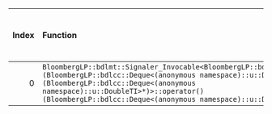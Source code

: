 |   Index | Function                                                                                                                                                                                                                                                                                               |   Difference in number of lines |   Function size difference in bytes | Disassembly                                                |   Number of lines in `assume` build |   Number of bytes in `assume` build |   Number of lines in `none` build |   Number of bytes in `none` build |
|--------:|:-------------------------------------------------------------------------------------------------------------------------------------------------------------------------------------------------------------------------------------------------------------------------------------------------------|--------------------------------:|------------------------------------:|:-----------------------------------------------------------|------------------------------------:|------------------------------------:|----------------------------------:|----------------------------------:|
|       0 | `BloombergLP::bdlmt::Signaler_Invocable<BloombergLP::bdlmt::Signaler<void (BloombergLP::bdlcc::Deque<(anonymous namespace)::u::DoubleTI>*)>, void (BloombergLP::bdlcc::Deque<(anonymous namespace)::u::DoubleTI>*)>::operator()(BloombergLP::bdlcc::Deque<(anonymous namespace)::u::DoubleTI>*) const` |                              -9 |                                 -32 | [Assumed](0.assume.s), [Ignored](0.none.s), [Diff](0.diff) |                                 960 |                             4291552 |                               992 |                           4291552 |